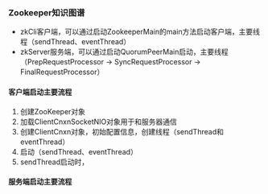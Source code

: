### Zookeeper知识图谱

- zkCli客户端，可以通过启动ZookeeperMain的main方法启动客户端，主要线程（sendThread、eventThread）
- zkServer服务端，可以通过启动QuorumPeerMain启动，主要线程（PrepRequestProcessor -> SyncRequestProcessor -> FinalRequestProcessor）

#### 客户端启动主要流程

1. 创建ZooKeeper对象
2. 加载ClientCnxnSocketNIO对象用于和服务器通信
3. 创建ClientCnxn对象，初始配置信息，创建线程（sendThread和eventThread）
4. 启动（sendThread、eventThread）
5. sendThread启动时，

#### 服务端启动主要流程